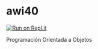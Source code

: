 # awi40

[![Run on Repl.it](https://repl.it/badge/github/N4za/awi40)](https://repl.it/github/N4za/awi40)

Programación Orientada a Objetos 
